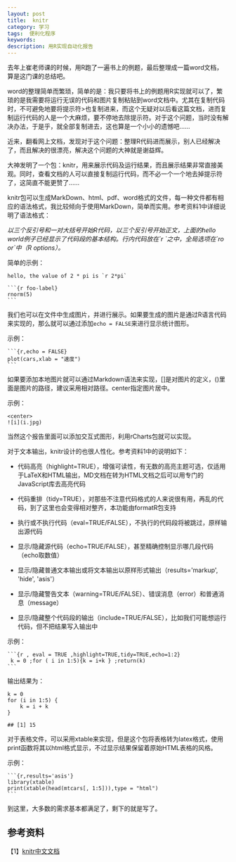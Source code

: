 ```yaml
---
layout: post
title:  knitr
category: 学习
tags:  便利化程序        
keywords: 
description: 用R实现自动化报告
---
```

去年上崔老师课的时候，用R跑了一遍书上的例题，最后整理成一篇word文档，算是这门课的总结吧。

word的整理简单而繁琐，简单的是：我只要将书上的例题用R实现就可以了，繁琐的是我需要将运行无误的代码和图片复制粘贴到word文档中。尤其在复制代码时，不可避免地要将提示符>也复制进来，而这个无疑对以后看这篇文档，进而复制运行代码的人是一个大麻烦，要不停地去除提示符。对于这个问题，当时没有解决办法，于是乎，就全部复制进去，这也算是一个小小的遗憾吧……

近来，翻看网上文档，发现对于这个问题：整理R代码进而展示，别人已经解决了，而且解决的很漂亮，解决这个问题的大神就是谢益辉。

大神发明了一个包：knitr，用来展示代码及运行结果，而且展示结果非常直接美观。同时，查看文档的人可以直接复制运行代码，而不必一个一个地去掉提示符了，这简直不能更赞了……

knitr包可以生成MarkDown、html、pdf、word格式的文件，每一种文件都有相应的语法格式，我比较倾向于使用MarkDown，简单而实用。参考资料1中详细说明了语法格式：

*以三个反引号和一对大括号开始R代码，以三个反引号开始正文，上面的hello world例子已经显示了代码段的基本结构。行内代码放在\`r \`之中，全局选项在\`ro or`中（R options）。* 

简单的示例：

    hello, the value of 2 * pi is `r 2*pi`

    ```{r foo-label}
    rnorm(5)
    ```
我们也可以在文件中生成图片，并进行展示。如果要生成的图片是通过R语言代码来实现的，那么就可以通过添加`echo = FALSE`来进行显示统计图形。

示例：

    ```{r,echo = FALSE}
    plot(cars,xlab = "速度")
    ```
如果要添加本地图片就可以通过Markdown语法来实现，[]是对图片的定义，()里面是图片的路径，建议采用相对路径。center指定图片居中。                                                                                         

示例：

    <center>
    ![i](i.jpg)

当然这个报告里面可以添加交互式图形，利用rCharts包就可以实现。

对于文本输出，knitr设计的也很人性化。参考资料1中的说明如下：

* 代码高亮（highlight=TRUE），增强可读性，有无数的高亮主题可选，仅适用于LaTeX和HTML输出，MD文档在转为HTML文档之后可以用专门的JavaScript库去高亮代码

* 代码重排（tidy=TRUE），对那些不注意代码格式的人来说很有用，再乱的代码，到了这里也会变得相对整齐，本功能由formatR包支持

* 执行或不执行代码（eval=TRUE/FALSE），不执行的代码段将被跳过，原样输出源代码

* 显示/隐藏源代码（echo=TRUE/FALSE），甚至精确控制显示哪几段代码（echo取数值）

* 显示/隐藏普通文本输出或将文本输出以原样形式输出（results='markup', 'hide', 'asis'）

* 显示/隐藏警告文本（warning=TRUE/FALSE）、错误消息（error）和普通消息（message）

* 显示/隐藏整个代码段的输出（include=TRUE/FALSE），比如我们可能想运行代码，但不把结果写入输出中


示例：

    ```{r , eval = TRUE ,highlight=TRUE,tidy=TRUE,echo=1:2}
     k = 0 ;for ( i in 1:5){k = i+k } ;return(k)
    ```

输出结果为：

    k = 0
    for (i in 1:5) {
        k = i + k
    }

    ## [1] 15

对于表格文件，可以采用xtable来实现，但是这个包将表格转为latex格式，使用print函数将其以html格式显示，不过显示结果保留着原始HTML表格的风格。

示例：

    ```{r,results='asis'}
    library(xtable)
    print(xtable(head(mtcars[, 1:5])),type = "html")
    ```

到这里，大多数的需求基本都满足了，剩下的就是写了。

## 参考资料

【1】[knitr中文文档](https://github.com/yihui/r-ninja/blob/master/11-auto-report.md)
